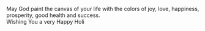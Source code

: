 
<head>
<title >Happy Holi

  </title>
  </head>
<body>


<h>May God paint the canvas of your life with the colors of joy, love, happiness, prosperity, good health and success.                             
Wishing You a very Happy Holi 
</h>
</body>

